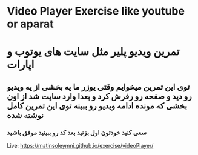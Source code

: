 # Video Player Exercise like youtube or aparat
# تمرین ویدیو پلیر مثل سایت های یوتوب و اپارات

## توی این تمرین میخوایم وقتی یوزر ما یه بخشی از یه ویدیو رو دید و صفحه رو رفرش کرد و بعدا وارد سایت  شد از اون بخشی که مونده ادامه ویدیو رو ببینه توی این تمرین کامل نوشته شده

### سعی کنید خودتون اول بزنید بعد کد رو ببینید موفق باشید 

Live: https://matinsoleymni.github.io/exercise/videoPlayer/
